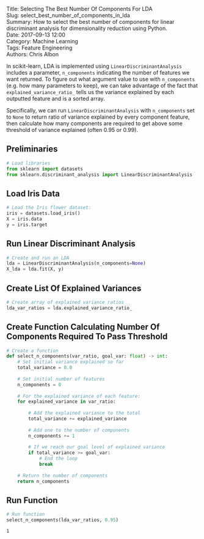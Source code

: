 Title: Selecting The Best Number Of Components For LDA   
Slug: select_best_number_of_components_in_lda   
Summary: How to select the best number of components for linear discriminant analysis for dimensionality reduction using Python.   
Date: 2017-09-13 12:00   
Category: Machine Learning   
Tags: Feature Engineering  
Authors: Chris Albon   

In scikit-learn, LDA is implemented using `LinearDiscriminantAnalysis` includes a parameter, `n_components` indicating the number of features we want returned. To figure out what argument value to use with `n_components` (e.g. how many parameters to keep), we can take advantage of the fact that `explained_variance_ratio_` tells us the variance explained by each outputted feature and is a sorted array. 

Specifically, we can run `LinearDiscriminantAnalysis` with `n_components` set to `None` to return ratio of variance explained by every component feature, then calculate how many components are required to get above some threshold of variance explained (often 0.95 or 0.99).

## Preliminaries


```python
# Load libraries
from sklearn import datasets
from sklearn.discriminant_analysis import LinearDiscriminantAnalysis
```

## Load Iris Data


```python
# Load the Iris flower dataset:
iris = datasets.load_iris()
X = iris.data
y = iris.target
```

## Run Linear Discriminant Analysis


```python
# Create and run an LDA
lda = LinearDiscriminantAnalysis(n_components=None)
X_lda = lda.fit(X, y)
```

## Create List Of Explained Variances


```python
# Create array of explained variance ratios
lda_var_ratios = lda.explained_variance_ratio_
```

## Create Function Calculating Number Of Components Required To Pass Threshold


```python
# Create a function
def select_n_components(var_ratio, goal_var: float) -> int:
    # Set initial variance explained so far
    total_variance = 0.0
    
    # Set initial number of features
    n_components = 0
    
    # For the explained variance of each feature:
    for explained_variance in var_ratio:
        
        # Add the explained variance to the total
        total_variance += explained_variance
        
        # Add one to the number of components
        n_components += 1
        
        # If we reach our goal level of explained variance
        if total_variance >= goal_var:
            # End the loop
            break
            
    # Return the number of components
    return n_components
```

## Run Function


```python
# Run function
select_n_components(lda_var_ratios, 0.95)
```




    1


